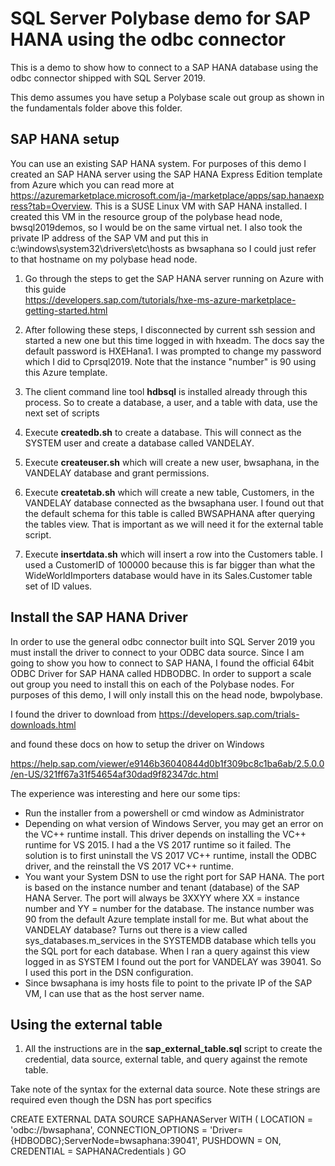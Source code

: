 # SQL Server Polybase demo for SAP HANA using the odbc connector

This is a demo to show how to connect to a SAP HANA database using the odbc connector shipped with SQL Server 2019.

This demo assumes you have setup a Polybase scale out group as shown in the fundamentals folder above this folder.

## SAP HANA setup

You can use an existing SAP HANA system. For purposes of this demo I created an SAP HANA server using the SAP HANA Express Edition template from Azure which you can read more at https://azuremarketplace.microsoft.com/ja-/marketplace/apps/sap.hanaexpress?tab=Overview. This is a SUSE Linux VM with SAP HANA installed. I created this VM in the resource group of the polybase head node, bwsql2019demos, so I would be on the same virtual net. I also took the private IP address of the SAP VM and put this in c:\windows\system32\drivers\etc\hosts as bwsaphana so I could just refer to that hostname on my polybase head node.

1. Go through the steps to get the SAP HANA server running on Azure with this guide  
https://developers.sap.com/tutorials/hxe-ms-azure-marketplace-getting-started.html 

2. After following these steps, I disconnected by current ssh session and started a new one but this time logged in with hxeadm. The docs say the default password is HXEHana1. I was prompted to change my password which I did to Cprsql2019. Note that the instance "number" is 90 using this Azure template.

3. The client command line tool **hdbsql** is installed already through this process. So to create a database, a user, and a table with data, use the next set of scripts

4. Execute **createdb.sh** to create a database. This will connect as the SYSTEM user and create a database called VANDELAY.

5. Execute **createuser.sh** which will create a new user, bwsaphana, in the VANDELAY database and grant permissions.

6. Execute **createtab.sh** which will create a new table, Customers, in the VANDELAY database connected as the bwsaphana user. I found out that the default schema for this table is called BWSAPHANA after querying the tables view. That is important as we will need it for the external table script.

7. Execute **insertdata.sh** which will insert a row into the Customers table. I used a CustomerID of 100000 because this is far bigger than what the WideWorldImporters database would have in its Sales.Customer table set of ID values.

## Install the SAP HANA Driver

In order to use the general odbc connector built into SQL Server 2019 you must install the driver to connect to your ODBC data source. Since I am going to show you how to connect to SAP HANA, I found the official 64bit ODBC Driver for SAP HANA called HDBODBC. In order to support a scale out group you need to install this on each of the Polybase nodes. For purposes of this demo, I will only install this on the head node, bwpolybase.

I found the driver to download from https://developers.sap.com/trials-downloads.html

and found these docs on how to setup the driver on Windows

https://help.sap.com/viewer/e9146b36040844d0b1f309bc8c1ba6ab/2.5.0.0/en-US/321ff67a31f54654af30dad9f82347dc.html

The experience was interesting and here our some tips:

- Run the installer from a powershell or cmd window as Administrator
- Depending on what version of Windows Server, you may get an error on the VC++ runtime install. This driver depends on installing the VC++ runtime for VS 2015. I had a the VS 2017 runtime so it failed. The solution is to first uninstall the VS 2017 VC++ runtime, install the ODBC driver, and the reinstall the VS 2017 VC++ runtime.
- You want your System DSN to use the right port for SAP HANA. The port is based on the instance number and tenant (database) of the SAP HANA Server. The port will always be 3XXYY where XX = instance number and YY = number for the database. The instance number was 90 from the default Azure template install for me. But what about the VANDELAY database? Turns out there is a view called sys_databases.m_services in the SYSTEMDB database which tells you the SQL port for each database. When I ran a query against this view logged in as SYSTEM I found out the port for VANDELAY was 39041. So I used this port in the DSN configuration. 
- Since bwsaphana is imy hosts file to point to the private IP of the SAP VM, I can use that as the host server name.

## Using the external table

1. All the instructions are in the **sap_external_table.sql** script to create the credential, data source, external table, and query against the remote table.

Take note of the syntax for the external data source. Note these strings are required even though the DSN has port specifics

CREATE EXTERNAL DATA SOURCE SAPHANAServer
WITH ( 
LOCATION = 'odbc://bwsaphana',
CONNECTION_OPTIONS = 'Driver={HDBODBC};ServerNode=bwsaphana:39041',
PUSHDOWN = ON,
CREDENTIAL = SAPHANACredentials
)
GO

